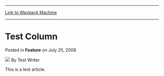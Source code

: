 
---
[Link to Wayback Machine](https://web.archive.org/web/20211025045021/https://magic.wizards.com/en/articles/archive/feature/test-column-2008-07-25)

[_metadata_:author]:- "Test Writer"
[_metadata_:description]:- "This is a test article."
[_metadata_:generator]:- "Drupal 7 (http://drupal.org)"
[_metadata_:publish_date]:- "2008-07-25"
[_metadata_:title]:- "Test Column"
[_metadata_:wayback_capture_timestamp]:- "2021-10-25 04:50:21+00:00"
[_metadata_:wayback_raw_url]:- "https://web.archive.org/web/20211025045021id_/https://magic.wizards.com/en/articles/archive/feature/test-column-2008-07-25"
[_metadata_:wayback_url]:- "https://magic.wizards.com/en/articles/archive/feature/test-column-2008-07-25"
---


Test Column
===========



 Posted in **Feature**
 on July 25, 2008 






![](https://media.magic.wizards.com/styles/auth_small/public/generic-avatar-150_347.png)
By Test Writer











This is a test article.







